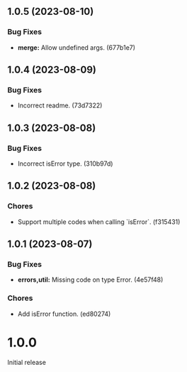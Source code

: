 ## 1.0.5 (2023-08-10)

### Bug Fixes

- **merge:** Allow undefined args. (677b1e7)

## 1.0.4 (2023-08-09)

### Bug Fixes

- Incorrect readme. (73d7322)

## 1.0.3 (2023-08-08)

### Bug Fixes

- Incorrect isError type. (310b97d)

## 1.0.2 (2023-08-08)

### Chores

- Support multiple codes when calling &#96;isError&#96;. (f315431)

## 1.0.1 (2023-08-07)

### Bug Fixes

- **errors,util:** Missing code on type Error. (4e57f48)

### Chores

- Add isError function. (ed80274)

# 1.0.0

Initial release
